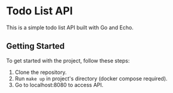 # Todo List API

This is a simple todo list API built with Go and Echo.

## Getting Started

To get started with the project, follow these steps:

1. Clone the repository.
2. Run `make up` in project's directory (docker compose required). 
3. Go to localhost:8080 to access API.